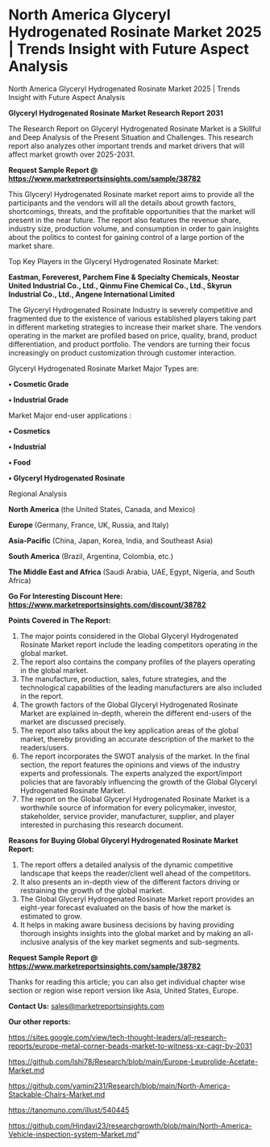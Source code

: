 # North America Glyceryl Hydrogenated Rosinate Market 2025 | Trends Insight with Future Aspect Analysis
North America Glyceryl Hydrogenated Rosinate Market 2025 | Trends Insight with Future Aspect Analysis

<strong>Glyceryl Hydrogenated Rosinate Market Research Report 2031</strong>

The Research Report on Glyceryl Hydrogenated Rosinate Market is a Skillful and Deep Analysis of the Present Situation and Challenges. This research report also analyzes other important trends and market drivers that will affect market growth over 2025-2031.

<strong>Request Sample Report @ <a href=https://www.marketreportsinsights.com/sample/38782>https://www.marketreportsinsights.com/sample/38782</a></strong>

This Glyceryl Hydrogenated Rosinate market report aims to provide all the participants and the vendors will all the details about growth factors, shortcomings, threats, and the profitable opportunities that the market will present in the near future. The report also features the revenue share, industry size, production volume, and consumption in order to gain insights about the politics to contest for gaining control of a large portion of the market share.

Top Key Players in the Glyceryl Hydrogenated Rosinate Market:

<strong>Eastman, Foreverest, Parchem Fine & Specialty Chemicals, Neostar United Industrial Co., Ltd., Qinmu Fine Chemical Co., Ltd., Skyrun Industrial Co., Ltd., Angene International Limited</strong>

The Glyceryl Hydrogenated Rosinate Industry is severely competitive and fragmented due to the existence of various established players taking part in different marketing strategies to increase their market share. The vendors operating in the market are profiled based on price, quality, brand, product differentiation, and product portfolio. The vendors are turning their focus increasingly on product customization through customer interaction.

Glyceryl Hydrogenated Rosinate Market Major Types are:

<strong>•  Cosmetic Grade

•  Industrial Grade</strong>

Market Major end-user applications :

<strong>•  Cosmetics

•  Industrial

•  Food

•  Glyceryl Hydrogenated Rosinate</strong>

Regional Analysis

</u><strong><b>North America</b></strong> (the United States, Canada, and Mexico)

<strong><b>Europe </b></strong>(Germany, France, UK, Russia, and Italy)

<strong><b>Asia-Pacific</b></strong> (China, Japan, Korea, India, and Southeast Asia)

<strong><b>South America</b></strong> (Brazil, Argentina, Colombia, etc.)

<strong><b>The Middle East and Africa</b></strong> (Saudi Arabia, UAE, Egypt, Nigeria, and South Africa)

<strong>Go For Interesting Discount Here: <a href=https://www.marketreportsinsights.com/discount/38782>https://www.marketreportsinsights.com/discount/38782</a></strong>

<strong>Points Covered in The Report:</strong>
<ol>
  <li>The major points considered in the Global Glyceryl Hydrogenated Rosinate Market report include the leading competitors operating in the global market.</li>
  <li>The report also contains the company profiles of the players operating in the global market.</li>
  <li>The manufacture, production, sales, future strategies, and the technological capabilities of the leading manufacturers are also included in the report.</li>
  <li>The growth factors of the Global Glyceryl Hydrogenated Rosinate Market are explained in-depth, wherein the different end-users of the market are discussed precisely.</li>
  <li>The report also talks about the key application areas of the global market, thereby providing an accurate description of the market to the readers/users.</li>
  <li>The report incorporates the SWOT analysis of the market. In the final section, the report features the opinions and views of the industry experts and professionals. The experts analyzed the export/import policies that are favorably influencing the growth of the Global Glyceryl Hydrogenated Rosinate Market.</li>
  <li>The report on the Global Glyceryl Hydrogenated Rosinate Market is a worthwhile source of information for every policymaker, investor, stakeholder, service provider, manufacturer, supplier, and player interested in purchasing this research document.</li>
</ol>
<strong>Reasons for Buying Global Glyceryl Hydrogenated Rosinate Market Report:</strong>

<ol>
  <li>The report offers a detailed analysis of the dynamic competitive landscape that keeps the reader/client well ahead of the competitors.</li>
  <li>It also presents an in-depth view of the different factors driving or restraining the growth of the global market.</li>
  <li>The Global Glyceryl Hydrogenated Rosinate Market report provides an eight-year forecast evaluated on the basis of how the market is estimated to grow.</li>
  <li>It helps in making aware business decisions by having providing thorough insights insights into the global market and by making an all-inclusive analysis of the key market segments and sub-segments.</li>
</ol>
<strong>Request Sample Report @ <a href=https://www.marketreportsinsights.com/sample/38782>https://www.marketreportsinsights.com/sample/38782</a></strong>


Thanks for reading this article; you can also get individual chapter wise section or region wise report version like Asia, United States, Europe.

<strong>Contact Us:</strong>
sales@marketreportsinsights.com

<strong>Our other reports:</strong>

<a href=https://sites.google.com/view/tech-thought-leaders/all-research-reports/europe-metal-corner-beads-market-to-witness-xx-cagr-by-2031>https://sites.google.com/view/tech-thought-leaders/all-research-reports/europe-metal-corner-beads-market-to-witness-xx-cagr-by-2031</a>

<a href=https://github.com/Ishi78/Research/blob/main/Europe-Leuprolide-Acetate-Market.md>https://github.com/Ishi78/Research/blob/main/Europe-Leuprolide-Acetate-Market.md</a>

<a href=https://github.com/yamini231/Research/blob/main/North-America-Stackable-Chairs-Market.md>https://github.com/yamini231/Research/blob/main/North-America-Stackable-Chairs-Market.md</a>

<a href=https://tanomuno.com/illust/540445>https://tanomuno.com/illust/540445</a>

<a href=https://github.com/Hindavi23/researchgrowth/blob/main/North-America-Vehicle-inspection-system-Market.md>https://github.com/Hindavi23/researchgrowth/blob/main/North-America-Vehicle-inspection-system-Market.md</a>"
